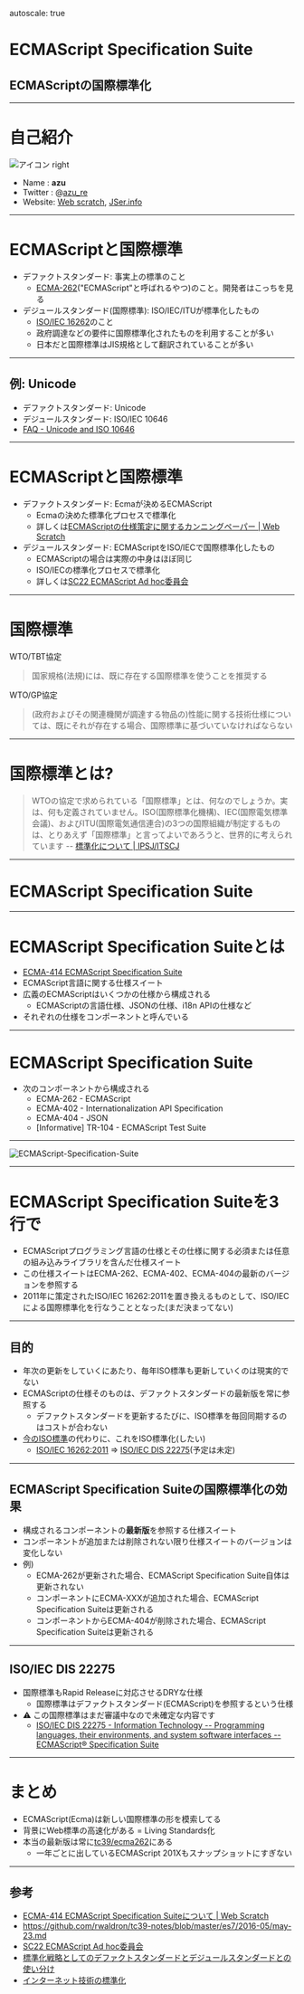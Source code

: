 autoscale: true

# ECMAScript Specification Suite

## ECMAScriptの国際標準化

----

# 自己紹介

![アイコン right](https://github.com/azu.png)

- Name : **azu**
- Twitter : @[azu_re](https://twitter.com/azu_re)
- Website: [Web scratch], [JSer.info]

[Web scratch]: http://efcl.info/ "Web scratch"
[JSer.info]: http://jser.info/ "JSer.info"

----

# ECMAScriptと国際標準

- デファクトスタンダード: 事実上の標準のこと
  - [ECMA-262](http://www.ecma-international.org/publications/standards/Ecma-262.htm "ECMA-262")("ECMAScript"と呼ばれるやつ)のこと。開発者はこっちを見る
- デジュールスタンダード(国際標準): ISO/IEC/ITUが標準化したもの
  - [ISO/IEC 16262](http://www.iso.org/iso/catalogue_detail.htm?csnumber=55755 "ISO/IEC 16262")のこと
  - 政府調達などの要件に国際標準化されたものを利用することが多い
  - 日本だと国際標準はJIS規格として翻訳されていることが多い

----

## 例: Unicode

- デファクトスタンダード: Unicode
- デジュールスタンダード: ISO/IEC 10646
- [FAQ - Unicode and ISO 10646](http://unicode.org/faq/unicode_iso.html "FAQ - Unicode and ISO 10646")

----


# ECMAScriptと国際標準

- デファクトスタンダード: Ecmaが決めるECMAScript
  - Ecmaの決めた標準化プロセスで標準化
  - 詳しくは[ECMAScriptの仕様策定に関するカンニングペーパー | Web Scratch](http://efcl.info/2015/10/18/ecmascript-paper/ "ECMAScriptの仕様策定に関するカンニングペーパー | Web Scratch")
- デジュールスタンダード: ECMAScriptをISO/IECで国際標準化したもの
  - ECMAScriptの場合は実際の中身はほぼ同じ
  - ISO/IECの標準化プロセスで標準化
  - 詳しくは[SC22 ECMAScript Ad hoc委員会](https://azu.github.io/slide/2016/jser5years/sc22-ecmascript-ahodc.html "SC22 ECMAScript Ad hoc委員会")

-----

# 国際標準

WTO/TBT協定

> 国家規格(法規)には、既に存在する国際標準を使うことを推奨する

WTO/GP協定

> (政府およびその関連機関が調達する物品の)性能に関する技術仕様については、既にそれが存在する場合、国際標準に基づいていなければならない

----

# 国際標準とは?

> WTOの協定で求められている「国際標準」とは、何なのでしょうか。実は、何も定義されていません。ISO(国際標準化機構)、IEC(国際電気標準会議)、およびITU(国際電気通信連合)の3つの国際組織が制定するものは、とりあえず「国際標準」と言ってよいであろうと、世界的に考えられています
> -- [標準化について | IPSJ/ITSCJ](https://www.itscj.ipsj.or.jp)

-----


# ECMAScript Specification Suite

-----

# ECMAScript Specification Suiteとは

- [ECMA-414 ECMAScript Specification Suite](https://www.ecma-international.org/publications/standards/Ecma-414.htm "Standard ECMA-414")
- ECMAScript言語に関する仕様スイート
- 広義のECMAScriptはいくつかの仕様から構成される
  - ECMAScriptの言語仕様、JSONの仕様、i18n APIの仕様など
- それぞれの仕様をコンポーネントと呼んでいる

----

# ECMAScript Specification Suite

- 次のコンポーネントから構成される
  - ECMA-262 - ECMAScript
  - ECMA-402 - Internationalization API Specification
  - ECMA-404 - JSON
  - [Informative] TR-104 - ECMAScript Test Suite

----

![ECMAScript-Specification-Suite](./img/ECMAScript-Specification-Suite.png)

----

# ECMAScript Specification Suiteを3行で

- ECMAScriptプログラミング言語の仕様とその仕様に関する必須または任意の組み込みライブラリを含んだ仕様スイート
- この仕様スイートはECMA-262、ECMA-402、ECMA-404の最新のバージョンを参照する
- 2011年に策定されたISO/IEC 16262:2011を置き換えるものとして、ISO/IECによる国際標準化を行なうこととなった(まだ決まってない)

----

## 目的

- 年次の更新をしていくにあたり、毎年ISO標準も更新していくのは現実的でない
- ECMAScriptの仕様そのものは、デファクトスタンダードの最新版を常に参照する
  - デファクトスタンダードを更新するたびに、ISO標準を毎回同期するのはコストが合わない
- [今のISO標準](https://www.iso.org/standard/55755.html)の代わりに、これをISO標準化(したい)
  - [ISO/IEC 16262:2011](https://www.iso.org/standard/55755.html "ISO/IEC 16262:2011 - Information technology -- Programming languages, their environments and system software interfaces -- ECMAScript language specification") => [ISO/IEC DIS 22275](https://www.iso.org/standard/73002.html "ISO/IEC DIS 22275 - Information Technology -- Programming languages, their environments, and system software interfaces -- ECMAScript® Specification Suite")(予定は未定)

----

## ECMAScript Specification Suiteの国際標準化の効果

- 構成されるコンポーネントの**最新版**を参照する仕様スイート
- コンポーネントが追加または削除されない限り仕様スイートのバージョンは変化しない
- 例)
  - ECMA-262が更新された場合、ECMAScript Specification Suite自体は更新されない
  - コンポーネントにECMA-XXXが追加された場合、ECMAScript Specification Suiteは更新される
  - コンポーネントからECMA-404が削除された場合、ECMAScript Specification Suiteは更新される

----

## ISO/IEC DIS 22275

- 国際標準もRapid Releaseに対応させるDRYな仕様
  - 国際標準はデファクトスタンダード(ECMAScript)を参照するという仕様
- :warning: この国際標準はまだ審議中なので未確定な内容です
  - [ISO/IEC DIS 22275 - Information Technology -- Programming languages, their environments, and system software interfaces -- ECMAScript® Specification Suite](https://www.iso.org/standard/73002.html "ISO/IEC DIS 22275 - Information Technology -- Programming languages, their environments, and system software interfaces -- ECMAScript® Specification Suite")

----

# まとめ

- ECMAScript(Ecma)は新しい国際標準の形を模索してる
- 背景にWeb標準の高速化がある = Living Standards化
- 本当の最新版は常に[tc39/ecma262](https://github.com/tc39/ecma262 "tc39/ecma262")にある
	- 一年ごとに出しているECMAScript 201Xもスナップショットにすぎない


----

## 参考

- [ECMA-414 ECMAScript Specification Suiteについて | Web Scratch](http://efcl.info/2017/02/27/ecma-414/ "ECMA-414 ECMAScript Specification Suiteについて | Web Scratch")
- <https://github.com/rwaldron/tc39-notes/blob/master/es7/2016-05/may-23.md>
- [SC22 ECMAScript Ad hoc委員会](https://azu.github.io/slide/2016/jser5years/sc22-ecmascript-ahodc.html "SC22 ECMAScript Ad hoc委員会")
- [標準化戦略としてのデファクトスタンダードとデジュールスタンダードとの使い分け](http://www.y-adagio.com/public/confs/mags/std_qualt/draft_ver6.htm "標準化戦略としてのデファクトスタンダードとデジュールスタンダードとの使い分け")
- [インターネット技術の標準化](https://www.w3.org/2007/Talks/0611-naist-fs/ "インターネット技術の標準化")
